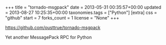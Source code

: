 +++
title = "tornado-msgpack"
date = 2013-05-31 00:35:57+00:00
updated = 2013-08-27 10:25:35+00:00
taxonomies.tags = ["Python"]
[extra]
css = "github"
start = 7
forks_count = 1
license = "None"
+++

<https://github.com/ousttrue/tornado-msgpack>

Yet another MessagePack RPC for Python

